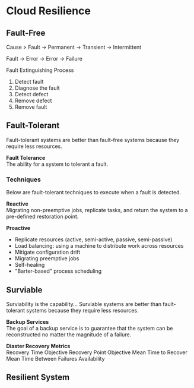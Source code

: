 # Cloud Resilience

## Fault-Free
Cause > Fault 
  -> Permanent
  -> Transient
  -> Intermittent

Fault
  -> Error
  -> Error -> Failure

Fault Extinguishing Process
1. Detect fault
2. Diagnose the fault
3. Detect defect
4. Remove defect
5. Remove fault

## Fault-Tolerant
Fault-tolerant systems are better than fault-free systems because they require less resources.  

**Fault Tolerance**  
The ability for a system to tolerant a fault. 

### Techniques
Below are fault-tolerant techniques to execute when a fault is detected. 

**Reactive**  
Migrating non-preemptive jobs, replicate tasks, and return the system to a pre-defined restoration point. 

**Proactive**  
* Replicate resources (active, semi-active, passive, semi-passive)
* Load balancing: using a machine to distribute work across resources
* Mitigate configuration drift
* Migrating preemptive jobs
* Self-healing 
* "Barter-based" process scheduling

## Surviable
Surviability is the capability... Surviable systems are better than fault-tolerant systems because they require less resources. 

**Backup Services**  
The goal of a backup service is to guarantee that the system can be reconstructed no matter the magnitude of a failure. 

**Diaster Recovery Metrics**  
Recovery Time Objective
Recovery Point Objective
Mean Time to Recover
Mean Time Between Failures
Availability

## Resilient System